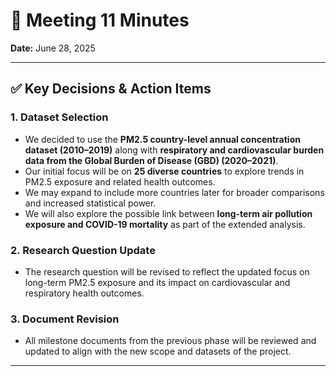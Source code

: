 # 📝 Meeting 11 Minutes  

**Date:** June 28, 2025  

---

## ✅ Key Decisions & Action Items

### 1. Dataset Selection

- We decided to use the **PM2.5 country-level annual concentration dataset
(2010–2019)** along with **respiratory and cardiovascular burden data from the
Global Burden of Disease (GBD) (2020–2021)**.  
- Our initial focus will be on **25 diverse countries** to explore trends in
PM2.5 exposure and related health outcomes.  
- We may expand to include more countries later for broader comparisons and
increased statistical power.  
- We will also explore the possible link between **long-term air pollution
exposure and COVID-19 mortality** as part of the extended analysis.

### 2. Research Question Update

- The research question will be revised to reflect the updated focus on
long-term PM2.5 exposure and its impact on cardiovascular and respiratory
health outcomes.

### 3. Document Revision

- All milestone documents from the previous phase will be reviewed and updated
to align with the new scope and datasets of the project.

---
